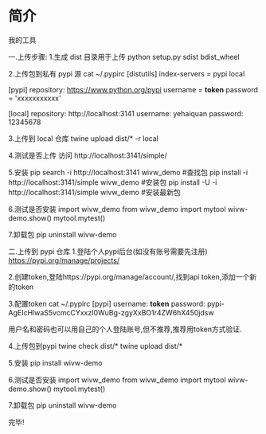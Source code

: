 # 简介

我的工具

一.上传步骤:
1.生成 dist 目录用于上传 
python setup.py sdist bdist_wheel

2.上传包到私有 pypi 源 
cat ~/.pypirc
[distutils]
index-servers = pypi local

[pypi]
repository: https://www.python.org/pypi
username = __token__
password = 'xxxxxxxxxxx'

[local]
repository: http://localhost:3141
username: yehaiquan password: 12345678

3.上传到 local 仓库 
twine upload dist/* -r local

4.测试是否上传 
访问 http://localhost:3141/simple/

5.安装 
pip search -i http://localhost:3141 wivw_demo #查找包 
pip install -i http://localhost:3141/simple wivw_demo #安装包 pip
install -U -i http://localhost:3141/simple wivw_demo #安装最新包

6.测试是否安装 
import wivw_demo 
from wivw_demo import mytool 
wivw-demo.show()
mytool.mytest()

7.卸载包 
pip uninstall wivw-demo

二.上传到 pypi 仓库 1.登陆个人pypi后台(如没有账号需要先注册)
https://pypi.org/manage/projects/

2.创建token,登陆https://pypi.org/manage/account/,找到api token,添加一个新的token

3.配置token cat ~/.pypirc
[pypi]
username: __token__
password: pypi-AgEIcHlwaS5vcmcCYxxzI0WuBg-zgyXxBO1r4ZW6hX450jdsw

用户名和密码也可以用自己的个人登陆账号,但不推荐,推荐用token方式验证.

4.上传包到pypi
twine check dist/*
twine upload dist/*

5.安装
pip install wivw-demo

6.测试是否安装 
import wivw_demo 
from wivw_demo import mytool 
wivw-demo.show()
mytool.mytest()

7.卸载包 
pip uninstall wivw-demo

完毕!